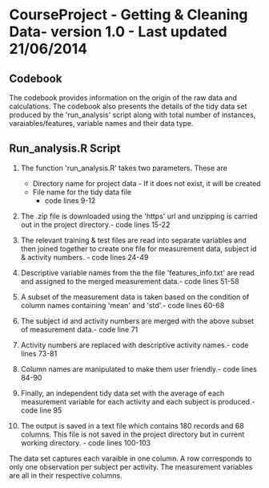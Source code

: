 CourseProject - Getting & Cleaning Data- version 1.0 - Last updated 21/06/2014
=============


Codebook
--------

The codebook provides information on the origin of the raw data and calculations. The codebook also presents the details of the tidy data set produced by 
the 'run_analysis' script along with total number of instances, varaiables/features, variable names and their data type. 



Run_analysis.R Script
---------------------

1. The function 'run_analysis.R' takes two parameters. These are 
	- Directory name for project data - If it does not exist, it will be created
	- File name for the tidy data file
		- code lines 9-12

2. The .zip file is downloaded using the 'https' url and unzipping is carried out in the project directory.- code lines 15-22

3. The relevant training & test files are read into separate variables and then joined together to create one file for measurement data, subject id & activity numbers.
		- code lines 24-49

4. Descriptive variable names from the the file 'features_info.txt' are read and assigned to the merged measurement data.- code lines 51-58

5. A subset of the measurement data is taken based on the condition of column names containing 'mean' and 'std'.- code lines 60-68

6. The subject id and activity numbers are merged with the above subset of measurement data.- code line 71

7. Activity numbers are replaced with descriptive activity names.- code lines 73-81

8. Column names are manipulated to make them user friendly.- code lines 84-90

9. Finally, an independent tidy data set with the average of each measurement variable for each activity and each subject is produced.- code line 95

10. The output is saved in a text file which contains 180 records and 68 columns. This file is not saved in the project directory but in current working directory.
		- code lines 100-103



The data set captures each varaible in one column. A row corresponds to only one observation per subject per activity. The measurement variables are all in their 
respective columns.

